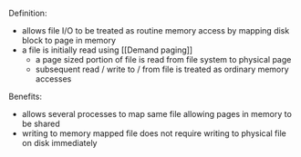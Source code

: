 Definition:
- allows file I/O to be treated as routine memory access by mapping disk block to page in memory
- a file is initially read using [[Demand paging]]
	- a page sized portion of file is read from file system to physical page
	- subsequent read / write to / from file is treated as ordinary memory accesses

Benefits:
- allows several processes to map same file allowing pages in memory to be shared
- writing to memory mapped file does not require writing to physical file on disk immediately
